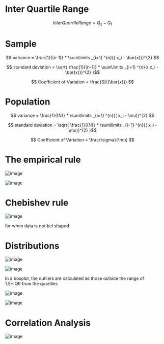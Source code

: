 # Inter Quartile Range

$$Inter Quartile Range = Q_3 - Q_1$$

# Sample

$$ variance = \frac{1}{(n-1)} * \sum\limits _{i=1} ^{n}{( x_i - \bar{x})}^{2} $$ 

$$ standard deviation = \sqrt{ \frac{1}{(n-1)} * \sum\limits _{i=1} ^{n}{( x_i - \bar{x})}^{2} }$$ 

$$ Coefficient of Variation = \frac{S}{(\bar{x})} $$
# Population

$$ variance = \frac{1}{(N)} * \sum\limits _{i=1} ^{n}{( x_i - \mu)}^{2} $$ 

$$ standard deviation = \sqrt{ \frac{1}{(N)} * \sum\limits _{i=1} ^{n}{( x_i - \mu)}^{2} }$$ 

$$ Coefficient of Variation = \frac{\sigma}{\mu} $$

# The empirical rule
![image](https://github.com/rafaelortegar/my_cheat_sheets/assets/51694410/ed88989c-0746-4f3e-819b-9bc26ce5a87b)

![image](https://github.com/rafaelortegar/my_cheat_sheets/assets/51694410/5a35e47e-55a1-4b49-aa9d-86971e2713a9)

# Chebishev rule
![image](https://github.com/rafaelortegar/my_cheat_sheets/assets/51694410/85727d26-3f5e-4828-bec2-ef0bd793a6c9)

for when data is not bel shaped

# Distributions

![image](https://github.com/rafaelortegar/my_cheat_sheets/assets/51694410/3ad8ca6b-170c-4024-b54b-c1683cc85656)

![image](https://github.com/rafaelortegar/my_cheat_sheets/assets/51694410/fc6f2da0-91ae-4148-b7b0-8809113459ca)


In a boxplot, the outliers are calculated as those outside the range of 1.5*IQR from the quartiles

![image](https://github.com/rafaelortegar/my_cheat_sheets/assets/51694410/df29a503-f9bc-4d9d-a2a5-accdd6945337)

![image](https://github.com/rafaelortegar/my_cheat_sheets/assets/51694410/90081b9a-5576-45fe-947d-0ab48aee945e)

# Correlation Analysis

![image](https://github.com/rafaelortegar/my_cheat_sheets/assets/51694410/e5440ff8-39cc-432d-8b73-78e3fb035a4f)

